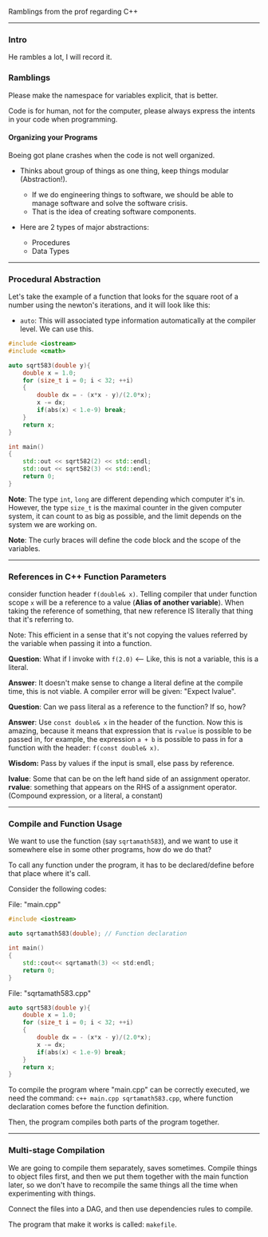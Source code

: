 Ramblings from the prof regarding C++


---

### **Intro**

He rambles a lot, I will record it. 

### **Ramblings**

Please make the namespace for variables explicit, that is better. 

Code is for human, not for the computer, please always express the intents in your code when programming. 

#### **Organizing your Programs**

Boeing got plane crashes when the code is not well organized. 

* Thinks about group of things as one thing, keep things modular (Abstraction!). 
    * If we do engineering things to software, we should be able to manage software and solve the software crisis. 
    * That is the idea of creating software components. 

* Here are 2 types of major abstractions: 
  * Procedures
  * Data Types

---
### **Procedural Abstraction**

Let's take the example of a function that looks for the square root of a number using the newton's iterations, and it will look like this: 

* `auto`: This will associated type information automatically at the compiler level. We can use this. 



```cpp
#include <iostream>
#include <cmath>

auto sqrt583(double y){
    double x = 1.0; 
    for (size_t i = 0; i < 32; ++i)
    {
        double dx = - (x*x - y)/(2.0*x); 
        x -= dx;  
        if(abs(x) < 1.e-9) break;
    }
    return x; 
}

int main()
{
    std::out << sqrt582(2) << std::endl; 
    std::out << sqrt582(3) << std::endl; 
    return 0;
}
```

**Note**: The type  `int`, `long` are different depending which computer it's in. However, the type  `size_t` is the maximal counter in the given computer system, it can count to as big as possible, and the limit depends on the system we are working on. 

**Note**: The curly braces will define the code block and the scope of the variables. 

---
### **References in C++ Function Parameters**

consider function header `f(double& x)`. Telling compiler that under function scope `x` will be a reference to a value (**Alias of another variable**). When taking the reference of something, that new reference IS literally that thing that it's referring to. 

Note: This efficient in a sense that it's not copying the values referred by the variable when passing it into a function. 

**Question**: What if I invoke with `f(2.0)` <-- Like, this is not a variable, this is a literal. 

**Answer**: It doesn't make sense to change a literal define at the compile time, this is not viable. A compiler error will be given: "Expect lvalue".  

**Question**: Can we pass literal as a reference to the function? If so, how? 

**Answer**: Use `const double& x` in the header of the function. Now this is amazing, because it means that expression that is `rvalue` is possible to be passed in, for example, the expression `a + b` is possible to pass in for a function with the header: `f(const double& x)`.

**Wisdom:** Pass by values if the input is small, else pass by reference. 

**lvalue**: Some that can be on the left hand side of an assignment operator. 
**rvalue**: something that appears on the RHS of a assignment operator. (Compound expression, or a literal, a constant)

---
### **Compile and Function Usage**

We want to use the function (say `sqrtamath583`), and we want to use it somewhere else in some other programs, how do we do that? 

To call any function under the program, it has to be declared/define before that place where it's call. 

Consider the following codes: 

File: "main.cpp"
```cpp
#include <iostream>

auto sqrtamath583(double); // Function declaration 

int main()
{
    std::cout<< sqrtamath(3) << std:endl; 
    return 0;
}
```

File: "sqrtamath583.cpp"
```cpp
auto sqrt583(double y){
    double x = 1.0; 
    for (size_t i = 0; i < 32; ++i)
    {
        double dx = - (x*x - y)/(2.0*x); 
        x -= dx;  
        if(abs(x) < 1.e-9) break;
    }
    return x; 
}
```

To compile the program where "main.cpp" can be correctly executed, we need the command: `c++ main.cpp sqrtamath583.cpp`, where function declaration comes before the function definition. 

Then, the program compiles both parts of the program together. 

---
### **Multi-stage Compilation**
We are going to compile them separately, saves sometimes. Compile things to object files first, and then we put them together with the main function later, so we don't have to recompile the same things all the time when experimenting with things. 

Connect the files into a DAG, and then use dependencies rules to compile. 

The program that make it works is called: `makefile`. 









